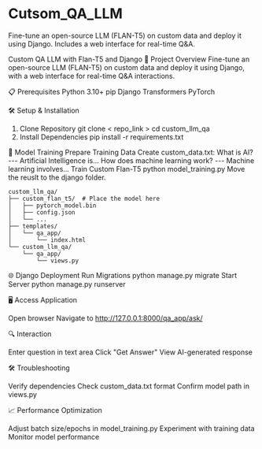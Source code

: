 # Cutsom_QA_LLM
Fine-tune an open-source LLM (FLAN-T5) on custom data and deploy it using Django. Includes a web interface for real-time Q&amp;A.

Custom QA LLM with Flan-T5 and Django
🚀 Project Overview
Fine-tune an open-source LLM (FLAN-T5) on custom data and deploy it using Django, with a web interface for real-time Q&A interactions.

📋 Prerequisites
Python 3.10+
pip
Django
Transformers
PyTorch

🛠️ Setup & Installation
1. Clone Repository
    git clone < repo_link >
    cd custom_llm_qa
2. Install Dependencies
    pip install -r requirements.txt

🤖 Model Training
    Prepare Training Data
    Create custom_data.txt:
        What is AI? --- Artificial Intelligence is...
        How does machine learning work? --- Machine learning involves...
    Train Custom Flan-T5
    python model_training.py
    Move the reuslt to the django folder.
    
    custom_llm_qa/
    ├── custom_flan_t5/  # Place the model here
    │   ├── pytorch_model.bin
    │   ├── config.json
    │   └── ...
    ├── templates/
    │   └── qa_app/
    │       └── index.html
    └── custom_llm_qa/
        └── qa_app/
            └── views.py

🌐 Django Deployment
    Run Migrations
        python manage.py migrate
    Start Server
        python manage.py runserver

🖥️ Access Application

Open browser
Navigate to http://127.0.0.1:8000/qa_app/ask/

🔍 Interaction

Enter question in text area
Click "Get Answer"
View AI-generated response

🛠️ Troubleshooting

Verify dependencies
Check custom_data.txt format
Confirm model path in views.py

📈 Performance Optimization

Adjust batch size/epochs in model_training.py
Experiment with training data
Monitor model performance